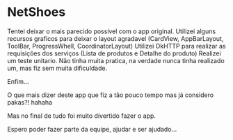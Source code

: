 # NetShoes

Tentei deixar o mais parecido possível com o app original.
Utilizei alguns recursos graficos para deixar o layout agradavel (CardView, AppBarLayout, ToolBar, ProgressWhell, CoordinatorLayout)
Utilizei OkHTTP para realizar as requisições dos serviços (Lista de produtos e Detalhe do produto)
Realizei um teste unitario. Não tinha muita pratica, na verdade nunca tinha realizado um, mas fiz sem muita dificuldade.

Enfim...

O que mais dizer deste app que fiz a tão pouco tempo mas já considero pakas?! hahaha

Mas no final de tudo foi muito divertido fazer o app.

Espero poder fazer parte da equipe, ajudar e ser ajudado...
